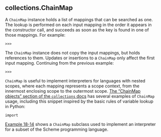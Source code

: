 ## collections.ChainMap

A `ChainMap` instance holds a list of mappings that can be searched as one. The lookup is performed on each input mapping in the order it appears in the constructor call, and succeeds as soon as the key is found in one of those mappings. For example:

```
>>> 
```

The `ChainMap` instance does not copy the input mappings, but holds references to them. Updates or insertions to a `ChainMap` only affect the first input mapping. Continuing from the previous example:

```
>>> 
```

`ChainMap` is useful to implement interpreters for languages with nested scopes, where each mapping represents a scope context, from the innermost enclosing scope to the outermost scope. [The “ChainMap objects” section of the `collections` docs](https://fpy.li/3-8) has several examples of `ChainMap` usage, including this snippet inspired by the basic rules of variable lookup in Python:

```
import
```

[Example 18-14](ch18.html#environment_class_ex) shows a `ChainMap` subclass used to implement an interpreter for a subset of the Scheme programming language.